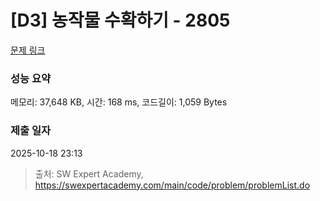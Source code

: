 # [D3] 농작물 수확하기 - 2805 

[문제 링크](https://swexpertacademy.com/main/code/problem/problemDetail.do?contestProbId=AV7GLXqKAWYDFAXB) 

### 성능 요약

메모리: 37,648 KB, 시간: 168 ms, 코드길이: 1,059 Bytes

### 제출 일자

2025-10-18 23:13



> 출처: SW Expert Academy, https://swexpertacademy.com/main/code/problem/problemList.do